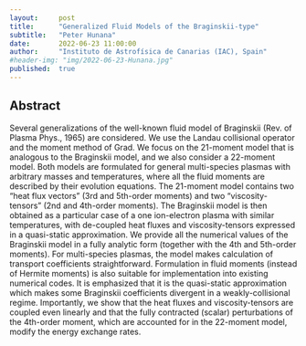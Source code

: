 ```yaml
---
layout:     post
title:      "Generalized Fluid Models of the Braginskii-type"
subtitle:   "Peter Hunana"
date:       2022-06-23 11:00:00
author:     "Instituto de Astrofísica de Canarias (IAC), Spain"
#header-img: "img/2022-06-23-Hunana.jpg"
published:  true
---
```


## Abstract
Several generalizations of the well-known fluid model of Braginskii (Rev. of Plasma Phys., 1965) are considered. We use the Landau collisional operator and the moment method of Grad. We focus on the 21-moment model that is analogous to the Braginskii model, and we also consider a 22-moment model. Both models are formulated for general multi-species plasmas with arbitrary masses and temperatures, where all the fluid moments are described by their evolution equations. The 21-moment model contains two “heat flux vectors” (3rd and 5th-order moments) and two “viscosity-tensors” (2nd and 4th-order moments). The Braginskii model is then obtained as a particular case of a one ion-electron plasma with similar temperatures, with de-coupled heat fluxes and viscosity-tensors expressed in a quasi-static approximation. We provide all the numerical values of the Braginskii model in a fully analytic form (together with the 4th and 5th-order moments). For multi-species plasmas, the model makes calculation of transport coefficients straightforward. Formulation in fluid moments (instead of Hermite moments) is also suitable for implementation into existing numerical codes. It is emphasized that it is the quasi-static approximation which makes some Braginskii coefficients divergent in a weakly-collisional regime. Importantly, we show that the heat fluxes and viscosity-tensors are coupled even linearly and that the fully contracted (scalar) perturbations of the 4th-order moment, which are accounted for in the 22-moment model, modify the energy exchange rates.
